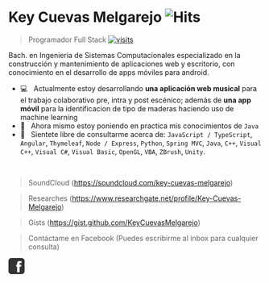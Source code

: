 <!--
**KeyCuevasMelgarejo/KeyCuevasMelgarejo** is a ✨ _special_ ✨ repository because its `README.md` (this file) appears on your GitHub profile.-->
# Key Cuevas Melgarejo ![Hits](https://hitcounter.pythonanywhere.com/count/tag.svg?url=https%3A%2F%2Fgithub.com%2FKeyCuevasMelgarejo%2FKeyCuevasMelgarejo)
>Programador Full Stack
[![visits](https://github-visit-counter.herokuapp.com/KeyCuevasMelgarejo/KeyCuevasMelgarejo/visits.svg)](#)

Bach. en Ingenieria de Sistemas Computacionales especializado en la construcción y mantenimiento de aplicaciones web y escritorio, con conocimiento en el desarrollo de apps móviles para android.

  * 💻 &nbsp; Actualmente estoy desarrollando **una aplicación web musical** para el trabajo colaborativo pre, intra y post escénico; además de **una app móvil**     para la identificacion de tipo de maderas haciendo uso de machine learning
  * 🌱 &nbsp; Ahora mismo estoy poniendo en practica mis conocimientos de `Java`
  * 💬 &nbsp; Sientete libre de consultarme acerca de:
  `JavaScript / TypeScript`, `Angular`, `Thymeleaf`, `Node / Express`, `Python`, `Spring MVC`, `Java`, `C++`, `Visual C++`, `Visual C#`, `Visual Basic`, `OpenGL`, `VBA`, `ZBrush`, `Unity`.
<br >

>SoundCloud
(https://soundcloud.com/key-cuevas-melgarejo)

>Researches
(https://www.researchgate.net/profile/Key-Cuevas-Melgarejo)

>Gists
(https://gist.github.com/KeyCuevasMelgarejo)

>Contáctame en Facebook
(Puedes escribirme al inbox para cualquier consulta)

[![Facebook](https://raw.githubusercontent.com/KeyCuevasMelgarejo/KeyCuevasMelgarejo/master/facebook-icon.png)](https://www.facebook.com/key.cuevasmelgarejo/)
<!-- ![Header](https://raw.githubusercontent.com/KeyCuevasMelgarejo/KeyCuevasMelgarejo/master/cabecera.png)-->
